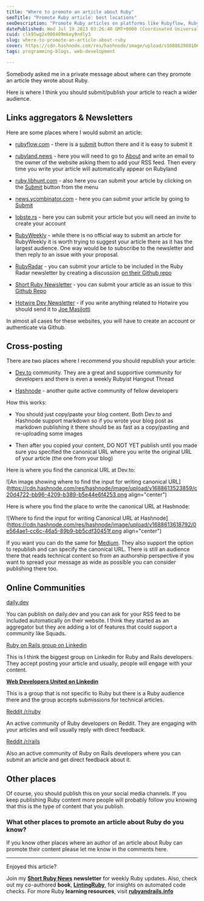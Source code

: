 ```yaml
---
title: "Where to promote an article about Ruby"
seoTitle: "Promote Ruby article: best locations"
seoDescription: "Promote Ruby articles on platforms like Rubyflow, Rubyland, LibHunt, YCombinator, RubyRadar, Short Ruby Newsletter; republish on Dev.to, Hashnode, Med..."
datePublished: Wed Jul 19 2023 03:26:40 GMT+0000 (Coordinated Universal Time)
cuid: clk95wg2x000409mkey9ndly3
slug: where-to-promote-an-article-about-ruby
cover: https://cdn.hashnode.com/res/hashnode/image/upload/v1688629881068/b4330729-7968-4c8c-8ec4-1a2631e97b08.png
tags: programming-blogs, web-development

---
```


Somebody asked me in a private message about where can they promote an article they wrote about Ruby.

Here is where I think you should submit/publish your article to reach a wider audience.

## Links aggregators & Newsletters

Here are some places where I would submit an article:

* [rubyflow.com](https://rubyflow.com) - there is a [submit](https://rubyflow.com/#submitform) button there and it is easy to submit it
    
* [rubyland.news](https://rubyland.news) - here you will need to go to [About](https://rubyland.news/about) and write an email to the owner of the website asking them to add your RSS feed. Then every time you write your article will automatically appear on Rubyland
    
* [ruby.libhunt.com](https://ruby.libhunt.com) - also here you can submit your article by clicking on the [Submit](https://ruby.libhunt.com/contribute) button from the menu
    
* [news.ycombinator.com](https://news.ycombinator.com) - here you can submit your article by going to [Submit](https://news.ycombinator.com/submit)
    
* [lobste.rs](https://lobste.rs) - here you can submit your article but you will need an invite to create your account
    
* [RubyWeekly](https://rubyweekly.com) - while there is no official way to submit an article for RubyWeekly it is worth trying to suggest your article there as it has the largest audience. One way would be to subscribe to the newsletter and then reply to an issue with your proposal.
    
* [RubyRadar](https://www.rubyradar.com) - you can submit your article to be included in the Ruby Radar newsletter by creating a discussion [on their Github repo](https://github.com/therubyradar/submissions/discussions/new/choose)
    
* [Short Ruby Newsletter](https://newsletter.shortruby.com) - you can submit your article as an issue to this [Github Repo](https://github.com/ShortRuby/submit)
    
* [Hotwire Dev Newsletter](https://masilotti.com/hotwire/) - if you write anything related to Hotwire you should send it to [Joe Masilotti](https://masilotti.com/about/)
    

In almost all cases for these websites, you will have to create an account or authenticate via Github.

## Cross-posting

There are two places where I recommend you should republish your article:

* [Dev.to](https://dev.to) community. They are a great and supportive community for developers and there is even a weekly Rubyist Hangout Thread
    
* [Hashnode](https://hashnode.com) - another quite active community of fellow developers
    

How this works:

* You should just copy/paste your blog content. Both Dev.to and Hashnode support markdown so if you wrote your blog post as markdown publishing it there should be as fast as a copy/pasting and re-uploading some images
    
* Then after you copied your content, DO NOT YET publish until you made sure you specified the canonical URL where you write the original URL of your article (the one from your blog)
    

Here is where you find the canonical URL at Dev.to:

![An image showing where to find the input for writing canonical URL](https://cdn.hashnode.com/res/hashnode/image/upload/v1688613523859/c20d4722-bb96-4209-b389-b5e44e6f4253.png align="center")

Here is where you find the place to write the canonical URL at Hashnode:

![Where to find the input for writing Canonical URL at Hashnode](https://cdn.hashnode.com/res/hashnode/image/upload/v1688613618792/0e564ae1-cc6c-46a5-89b9-bb5cdf30451f.png align="center")

If you want you can do the same for [Medium](https://medium.com). They also support the option to republish and can specify the canonical URL. There is still an audience there that reads technical content so from an authorship perspective if you want to spread your message as wide as possible you can consider publishing there too.

## Online Communities

[daily.dev](https://daily.dev)

You can publish on daily.dev and you can ask for your RSS feed to be included automatically on their website. I think they started as an aggregator but they are adding a lot of features that could support a community like Squads.

[Ruby on Rails group on Linkedin](https://www.linkedin.com/groups/22413/)

This is I think the biggest group on Linkedin for Ruby and Rails developers. They accept posting your article and usually, people will engage with your content.

[**Web Developers United on Linkedin**](https://www.linkedin.com/groups/62218/)

This is a group that is not specific to Ruby but there is a Ruby audience there and the group accepts submissions for technical articles.

[Reddit /r/ruby](https://www.reddit.com/r/ruby/)

An active community of Ruby developers on Reddit. They are engaging with your articles and will usually reply with direct feedback.

[Reddit /r/rails](https://www.reddit.com/r/rails/)

Also an active community of Ruby on Rails developers where you can submit an article and get direct feedback about it.

## Other places

Of course, you should publish this on your social media channels. If you keep publishing Ruby content more people will probably follow you knowing that this is the type of content that you publish.

### What other places to promote an article about Ruby do you know?

If you know other places where an author of an article about Ruby can promote their content please let me know in the comments here.

---

Enjoyed this article?

Join my [**Short Ruby News**](https://shortruby.com/) **newsletter** for weekly Ruby updates. Also, check out my co-authored **book**, [**LintingRuby**](https://lintingruby.com/), for insights on automated code checks. For more Ruby **learning resources**, visit [**rubyandrails.info**](http://rubyandrails.info)